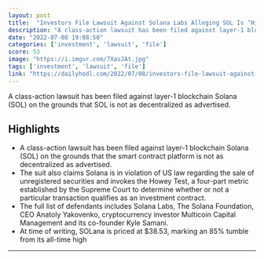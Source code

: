 ```yaml
---
layout: post
title:  "Investors File Lawsuit Against Solana Labs Alleging SOL Is ‘Highly Centralized’ Unregistered Security"
description: "A class-action lawsuit has been filed against layer-1 blockchain Solana (SOL) on the grounds that SOL is not as decentralized as advertised."
date: "2022-07-08 19:08:50"
categories: ['investment', 'lawsuit', 'file']
score: 53
image: "https://i.imgur.com/7XasJAt.jpg"
tags: ['investment', 'lawsuit', 'file']
link: "https://dailyhodl.com/2022/07/08/investors-file-lawsuit-against-solana-labs-alleging-sol-is-highly-centralized-unregistered-security/"
---
```


A class-action lawsuit has been filed against layer-1 blockchain Solana (SOL) on the grounds that SOL is not as decentralized as advertised.

## Highlights

- A class-action lawsuit has been filed against layer-1 blockchain Solana (SOL) on the grounds that the smart contract platform is not as decentralized as advertised.
- The suit also claims Solana is in violation of US law regarding the sale of unregistered securities and invokes the Howey Test, a four-part metric established by the Supreme Court to determine whether or not a particular transaction qualifies as an investment contract.
- The full list of defendants includes Solana Labs, The Solana Foundation, CEO Anatoly Yakovenko, cryptocurrency investor Multicoin Capital Management and its co-founder Kyle Samani.
- At time of writing, SOLana is priced at $38.53, marking an 85% tumble from its all-time high

---
